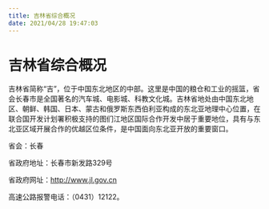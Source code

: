 ```yaml
---
title: 吉林省综合概况  
date: 2021/04/28 19:47:03  
---
```

  
# 吉林省综合概况  
吉林省简称“吉”，位于中国东北地区的中部。这里是中国的粮仓和工业的摇篮，省会长春市是全国著名的汽车城、电影城、科教文化城。吉林省地处由中国东北地区、朝鲜、韩国、日本、蒙古和俄罗斯东西伯利亚构成的东北亚地理中心位置，在联合国开发计划署积极支持的图们江地区国际合作开发中居于重要地位，具有与东北亚区域开展合作的优越区位条件，是中国面向东北亚开放的重要窗口。  

省会：长春  

省政府地址：长春市新发路329号  

省政府网址：http://www.jl.gov.cn  
  
高速公路报警电话：（0431）12122。  